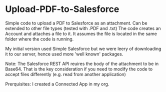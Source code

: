 # Upload-PDF-to-Salesforce
Simple code to upload a PDF to Salesforce as an attachment. Can be extended to other file types (tested with .PDF and .txt)
The code creates an Account and attaches a file to it. It  assumes the file is located in the same folder where the code is running.

My initial version used Simple Salesforce but we were leery of downloading it to our server, hence used more 'well known' packages.

Note: The Salesforce REST API reuires the body of the attachment to be in Base64. That is the key consideration if you need to modify the code to accept files differently (e.g. read from another application)

Prerquisites:
I created a Connected App in my org.

